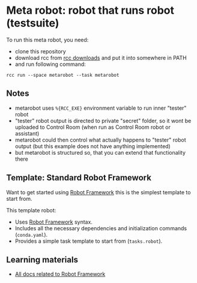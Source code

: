 # Meta robot: robot that runs robot (testsuite)

To run this meta robot, you need:

- clone this repository
- download rcc from [rcc downloads](https://downloads.robocorp.com/rcc/releases/index.html) and put it into somewhere in PATH
- and run following command:

```
rcc run --space metarobot --task metarobot
```

## Notes

- metarobot uses `%{RCC_EXE}` environment variable to run inner "tester" robot
- "tester" robot output is directed to private "secret" folder, so it wont be uploaded to Control Room (when run as Control Room robot or assistant)
- metarobot could then control what actually happens to "tester" robot output (but this example does not have anything implemented)
- but metarobot is structured so, that you can extend that functionality there

## Template: Standard Robot Framework

Want to get started using [Robot Framework](https://robocorp.com/docs/languages-and-frameworks/robot-framework/basics) this is the simplest template to start from.

This template robot:

- Uses [Robot Framework](https://robocorp.com/docs/languages-and-frameworks/robot-framework/basics) syntax.
- Includes all the necessary dependencies and initialization commands (`conda.yaml`).
- Provides a simple task template to start from (`tasks.robot`).

## Learning materials

- [All docs related to Robot Framework](https://robocorp.com/docs/languages-and-frameworks/robot-framework)
